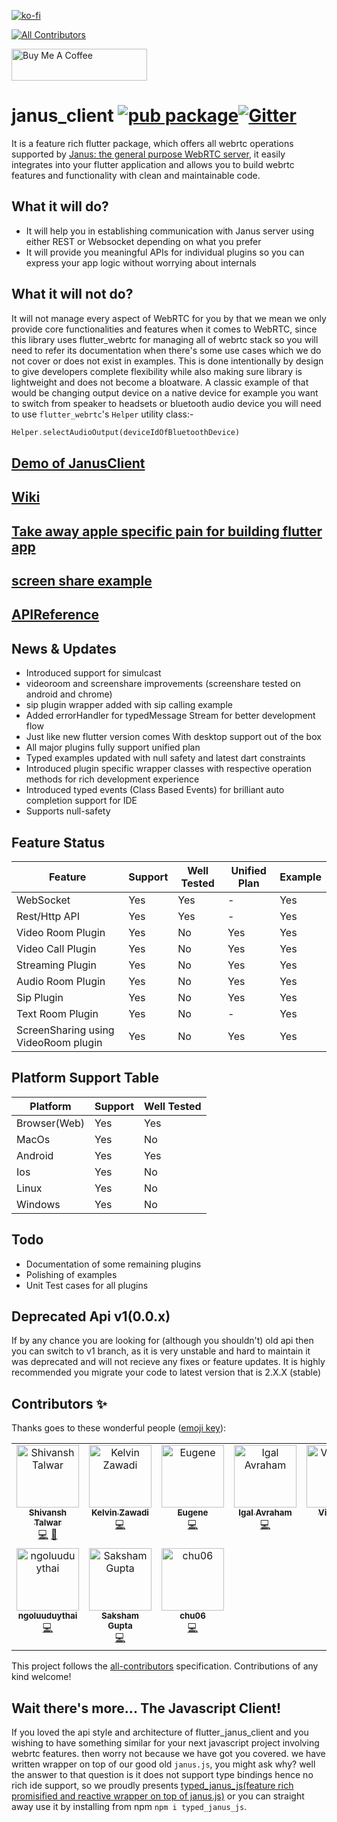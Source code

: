 [![ko-fi](https://www.ko-fi.com/img/githubbutton_sm.svg)](https://ko-fi.com/U7U11OZL8)
<!-- ALL-CONTRIBUTORS-BADGE:START - Do not remove or modify this section -->
[![All Contributors](https://img.shields.io/badge/all_contributors-10-orange.svg?style=flat-square)](#contributors-)
<!-- ALL-CONTRIBUTORS-BADGE:END -->

<a href="https://www.buymeacoffee.com/gr20hjk" target="_blank"><img src="https://cdn.buymeacoffee.com/buttons/default-orange.png" alt="Buy Me A Coffee" style="height: 51px !important;width: 217px !important;" ></a>
# janus_client [![pub package](https://img.shields.io/pub/v/janus_client.svg)](https://pub.dartlang.org/packages/janus_client)[![Gitter](https://badges.gitter.im/flutter_janus_client/Lobby.svg)](https://gitter.im/flutter_janus_client/Lobby?utm_source=badge&utm_medium=badge&utm_campaign=pr-badge)

It is a feature rich flutter package, which offers all webrtc operations supported by [Janus: the general purpose WebRTC server](https://janus.conf.meetecho.com/),
it easily integrates into your flutter application and allows you to build webrtc features and functionality with clean and maintainable code.

## What it will do?
- It will help you in establishing communication with Janus server using either REST or Websocket depending on what you prefer 
- It will provide you meaningful APIs for individual plugins so you can express your app logic without worrying about internals

## What it will not do?
 It will not manage every aspect of WebRTC for you by that we mean we only provide core functionalities and features when it comes to WebRTC, since this library uses flutter_webrtc for managing all of webrtc stack so you will need to refer its documentation when there's some use cases which we do not cover or does not exist in examples. This is done intentionally by design to give developers complete flexibility while also making sure library is lightweight and does not become a bloatware.
A classic example of that would be changing output device on a native device for example you want to switch from speaker to headsets or bluetooth audio device you will need to use `flutter_webrtc`'s `Helper` utility class:-   
```dart 
Helper.selectAudioOutput(deviceIdOfBluetoothDevice) 
```

## [Demo of JanusClient](https://flutterjanus.github.io/flutter_janus_client/)


## [Wiki](https://github.com/flutterjanus/flutter_janus_client/wiki)

## [Take away apple specific pain for building flutter app](https://github.com/flutterjanus/flutter_janus_client/wiki/Take-away-Apple-IOS-and-macOS-related-pain-from-me-%F0%9F%92%AF-(building-for-apple))

## [screen share example](https://github.com/flutterjanus/screenshare_example)

## [APIReference](https://flutterjanus.github.io/flutter_janus_client/doc/api/index.html)
## News & Updates
- Introduced support for simulcast
- videoroom and screenshare improvements (screenshare tested on android and chrome)
- sip plugin wrapper added with sip calling example
- Added errorHandler for typedMessage Stream for better development flow
- Just like new flutter version comes With desktop support out of the box
- All major plugins fully support unified plan
- Typed examples updated with null safety and latest dart constraints
- Introduced plugin specific wrapper classes with respective operation methods for rich development experience
- Introduced typed events (Class Based Events) for brilliant auto completion support for IDE
- Supports null-safety

## Feature Status
| Feature           | Support | Well Tested | Unified Plan | Example |
|-------------------|---------|-------------|--------------|---------|
| WebSocket         | Yes     | Yes         | -            | Yes     |
| Rest/Http API     | Yes     | Yes         | -            | Yes     |
| Video Room Plugin | Yes     | No         | Yes          | Yes     |
| Video Call Plugin | Yes     | No          | Yes          | Yes     |
| Streaming Plugin  | Yes     | No          | Yes          | Yes     |
| Audio Room Plugin | Yes     | No          | Yes          | Yes     |
| Sip Plugin        | Yes     | No          | Yes           | Yes      |
| Text Room Plugin  | Yes     | No          | -          | Yes     |
| ScreenSharing using VideoRoom plugin  | Yes     | No          | Yes          | Yes     |

## Platform Support Table
| Platform           | Support | Well Tested|
|-------------------|---------|-------------|
| Browser(Web)      | Yes     | Yes         |
| MacOs             | Yes     | No          |
| Android           | Yes     | Yes         | 
| Ios               | Yes     | No          | 
| Linux             | Yes     | No          | 
| Windows           | Yes     | No          | 


## Todo
- Documentation of some remaining plugins
- Polishing of examples
- Unit Test cases for all plugins

## Deprecated Api v1(0.0.x)
If by any chance you are looking for (although you shouldn't) old api then you can switch to v1 branch,
as it is very unstable and hard to maintain it was deprecated and will not recieve any fixes or feature updates.
It is highly recommended you migrate your code to latest version that is 2.X.X (stable)

## Contributors ✨

Thanks goes to these wonderful people ([emoji key](https://allcontributors.org/docs/en/emoji-key)):

<!-- ALL-CONTRIBUTORS-LIST:START - Do not remove or modify this section -->
<!-- prettier-ignore-start -->
<!-- markdownlint-disable -->
<table>
  <tbody>
    <tr>
      <td align="center" valign="top" width="14.28%"><a href="https://github.com/shivanshtalwar0"><img src="https://avatars.githubusercontent.com/u/26632663?v=4?s=100" width="100px;" alt="Shivansh Talwar"/><br /><sub><b>Shivansh Talwar</b></sub></a><br /><a href="https://github.com/flutterjanus/flutter_janus_client/commits?author=shivanshtalwar0" title="Code">💻</a> <a href="https://github.com/flutterjanus/flutter_janus_client/commits?author=shivanshtalwar0" title="Documentation">📖</a></td>
      <td align="center" valign="top" width="14.28%"><a href="https://github.com/kzawadi"><img src="https://avatars.githubusercontent.com/u/12481289?v=4?s=100" width="100px;" alt="Kelvin Zawadi"/><br /><sub><b>Kelvin Zawadi</b></sub></a><br /><a href="https://github.com/flutterjanus/flutter_janus_client/commits?author=kzawadi" title="Code">💻</a></td>
      <td align="center" valign="top" width="14.28%"><a href="https://github.com/LifeNow"><img src="https://avatars.githubusercontent.com/u/18676202?v=4?s=100" width="100px;" alt="Eugene"/><br /><sub><b>Eugene</b></sub></a><br /><a href="https://github.com/flutterjanus/flutter_janus_client/commits?author=LifeNow" title="Code">💻</a></td>
      <td align="center" valign="top" width="14.28%"><a href="https://github.com/igala"><img src="https://avatars.githubusercontent.com/u/454390?v=4?s=100" width="100px;" alt="Igal Avraham"/><br /><sub><b>Igal Avraham</b></sub></a><br /><a href="https://github.com/flutterjanus/flutter_janus_client/commits?author=igala" title="Code">💻</a></td>
      <td align="center" valign="top" width="14.28%"><a href="http://vigikaran.me/"><img src="https://avatars.githubusercontent.com/u/9039584?v=4?s=100" width="100px;" alt="Vigikaran"/><br /><sub><b>Vigikaran</b></sub></a><br /><a href="https://github.com/flutterjanus/flutter_janus_client/commits?author=vigikaran" title="Code">💻</a></td>
      <td align="center" valign="top" width="14.28%"><a href="https://github.com/UserSense"><img src="https://avatars.githubusercontent.com/u/65860664?v=4?s=100" width="100px;" alt="UserSense"/><br /><sub><b>UserSense</b></sub></a><br /><a href="https://github.com/flutterjanus/flutter_janus_client/commits?author=UserSense" title="Code">💻</a></td>
      <td align="center" valign="top" width="14.28%"><a href="https://github.com/baihua666"><img src="https://avatars.githubusercontent.com/u/5125983?v=4?s=100" width="100px;" alt="baihua666"/><br /><sub><b>baihua666</b></sub></a><br /><a href="https://github.com/flutterjanus/flutter_janus_client/issues?q=author%3Abaihua666" title="Bug reports">🐛</a></td>
    </tr>
    <tr>
      <td align="center" valign="top" width="14.28%"><a href="https://github.com/ngoluuduythai"><img src="https://avatars.githubusercontent.com/u/12238262?v=4?s=100" width="100px;" alt="ngoluuduythai"/><br /><sub><b>ngoluuduythai</b></sub></a><br /><a href="https://github.com/flutterjanus/flutter_janus_client/commits?author=ngoluuduythai" title="Code">💻</a></td>
      <td align="center" valign="top" width="14.28%"><a href="https://www.facebook.com/sakshamgupta12"><img src="https://avatars.githubusercontent.com/u/14076514?v=4?s=100" width="100px;" alt="Saksham Gupta"/><br /><sub><b>Saksham Gupta</b></sub></a><br /><a href="https://github.com/flutterjanus/flutter_janus_client/commits?author=sakshamgupta05" title="Code">💻</a></td>
      <td align="center" valign="top" width="14.28%"><a href="https://github.com/chu06"><img src="https://avatars.githubusercontent.com/u/129312223?v=4?s=100" width="100px;" alt="chu06"/><br /><sub><b>chu06</b></sub></a><br /><a href="https://github.com/flutterjanus/flutter_janus_client/commits?author=chu06" title="Code">💻</a></td>
    </tr>
  </tbody>
</table>

<!-- markdownlint-restore -->
<!-- prettier-ignore-end -->

<!-- ALL-CONTRIBUTORS-LIST:END -->

This project follows the [all-contributors](https://github.com/all-contributors/all-contributors) specification. Contributions of any kind welcome!

## Wait there's more... The Javascript Client!
If you loved the api style and architecture of flutter_janus_client and you wishing to have something similar for your next javascript project involving webrtc features.
then worry not because we have got you covered. we have written wrapper on top of our good old `janus.js`, you might ask why? well the answer to that question is it does not support
type bindings hence no rich ide support, so we proudly presents [typed_janus_js(feature rich promisified and reactive wrapper on top of janus.js)](https://github.com/flutterjanus/JanusJs)
or you can straight away use it by installing from npm `npm i typed_janus_js`.
